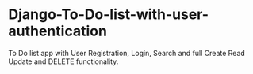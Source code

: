# Django-To-Do-list-with-user-authentication
To Do list app with User Registration, Login, Search and full Create Read Update and DELETE functionality.

<!-- ![DEMO](../master/Django%20To%20Do%20List%20App.jpg) -->

